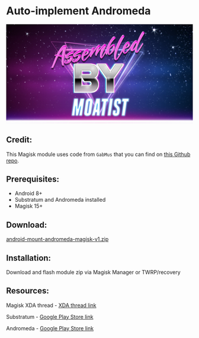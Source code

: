 # Auto-implement Andromeda

![ａｓｓｅｍｂｌｅｄ ｂｙ ｍｏａｔｉｓｔ](https://raw.githubusercontent.com/sharpsan/android-mount-andromeda/1500/common/banner_moatist.jpg "banner text")


## Credit:
This Magisk module uses code from `GabMus` that you can find on [this Github repo](https://github.com/GabMus/start_andromeda_locally_root).


## Prerequisites:
* Android 8+
* Substratum and Andromeda installed
* Magisk 15+


## Download:
[android-mount-andromeda-magisk-v1.zip](https://github.com/sharpsan/android-mount-andromeda/blob/1500/releases/android-mount-andromeda-magisk-v1.zip?raw=true)


## Installation:
Download and flash module zip via Magisk Manager or TWRP/recovery


## Resources:

Magisk XDA thread - [XDA thread link]

Substratum - [Google Play Store link]

Andromeda - [Google Play Store link]

[XDA thread link]: https://forum.xda-developers.com/apps/magisk/official-magisk-v7-universal-systemless-t3473445
[Google Play Store link]: https://play.google.com/store/apps/details?id=projekt.substratum&hl=en
[Google Play Store link]: https://play.google.com/store/apps/details?id=projekt.andromeda&hl=en

